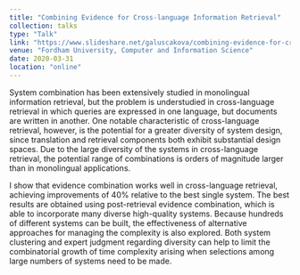 ```yaml
---
title: "Combining Evidence for Cross-language Information Retrieval"
collection: talks
type: "Talk"
link: "https://www.slideshare.net/galuscakova/combining-evidence-for-crosslanguage-information-retrieval"
venue: "Fordham University, Computer and Information Science"
date: 2020-03-31
location: "online"
---
```


System combination has been extensively studied in monolingual information retrieval, but the problem is understudied in cross-language retrieval in which queries are expressed in one language, but documents are written in another. One notable characteristic of cross-language retrieval, however, is the potential for a greater diversity of system design, since translation and retrieval components both exhibit substantial design spaces. Due to the large diversity of the systems in cross-language retrieval, the potential range of combinations is orders of magnitude larger than in monolingual applications.

I show that evidence combination works well in cross-language retrieval, achieving improvements of 40% relative to the best single system. The best results are obtained using post-retrieval evidence combination, which is able to incorporate many diverse high-quality systems. Because hundreds of different systems can be built, the effectiveness of alternative approaches for managing the complexity is also explored. Both system clustering and expert judgment regarding diversity can help to limit the combinatorial growth of time complexity arising when selections among large numbers of systems need to be made.
